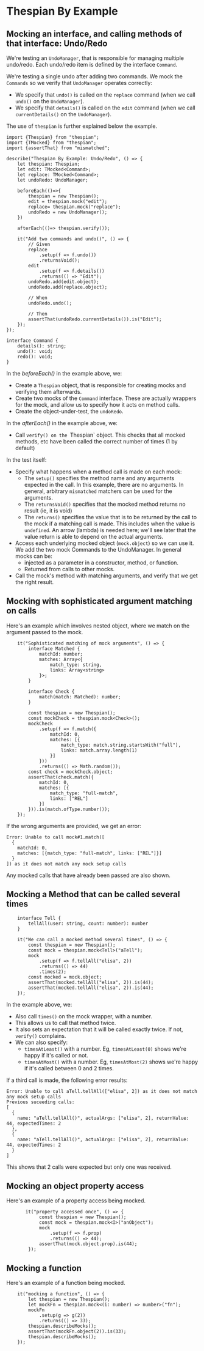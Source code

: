 # Thespian By Example

## Mocking an interface, and calling methods of that interface: Undo/Redo

We're testing an `UndoManager`, that is responsible for managing multiple undo/redo.
Each undo/redo item is defined by the interface `Command`.

We're testing a single undo after adding two commands.
We mock the `Commands` so we verify that `UndoManager` operates correctly:

- We specify that `undo()` is called on the `replace` command (when we call `undo()` on the `UndoManager`).
- We specify that `details()` is called on the `edit` command (when we call `currentDetails()` on the `UndoManager`).

The use of `thespian` is further explained below the example.

```
import {Thespian} from "thespian";
import {TMocked} from "thespian";
import {assertThat} from "mismatched";

describe("Thespian By Example: Undo/Redo", () => {
    let thespian: Thespian;
    let edit: TMocked<Command>;
    let replace: TMocked<Command>;
    let undoRedo: UndoManager;

    beforeEach(()=>{
        thespian = new Thespian();
        edit = thespian.mock("edit");
        replace= thespian.mock("replace");
        undoRedo = new UndoManager();
    })

    afterEach(()=> thespian.verify());

    it("Add two commands and undo()", () => {
        // Given
        replace
            .setup(f => f.undo())
            .returnsVoid();
        edit
            .setup(f => f.details())
            .returns(() => "Edit");
        undoRedo.add(edit.object);
        undoRedo.add(replace.object);

        // When
        undoRedo.undo();

        // Then
        assertThat(undoRedo.currentDetails()).is("Edit");
    });
});

interface Command {
    details(): string;
    undo(): void;
    redo(): void;
}
```

In the _beforeEach()_ in the example above, we:

- Create a `Thespian` object, that is responsible for creating mocks and verifying them afterwards.
- Create two mocks of the `Command` interface.
  These are actually wrappers for the mock, and allow us to specify how it acts on method calls.
- Create the object-under-test, the `undoRedo`.

In the _afterEach()_ in the example above, we:

- Call `verify() on the `Thespian` object. 
  This checks that all mocked methods, etc have been called the correct number of times (1 by default)

In the test itself:

- Specify what happens when a method call is made on each mock:
    - The `setup()` specifies the method name and any arguments expected in the call.
      In this example, there are no arguments. In general, arbitrary `mismatched` matchers can be used for the arguments.
    - The `returnsVoid()` specifies that the mocked method returns no result (ie, it is void)
    - The `returns()` specifies the value that is to be returned by the call to the mock if a matching call is made.
      This includes when the value is `undefined`.
      An arrow (lambda) is needed here; we'll see later that the value return is able to depend on the actual arguments.
- Access each underlying mocked object (`mock.object`) so we can use it.
  We add the two mock Commands to the UndoManager.
  In general mocks can be:
    - injected as a parameter in a constructor, method, or function.
    - Returned from calls to other mocks.
- Call the mock's method with matching arguments, and verify that we get the right result.

## Mocking with sophisticated argument matching on calls

Here's an example which involves nested object, where we match on the argument passed to the mock.

```
    it("Sophisticated matching of mock arguments", () => {
        interface Matched {
            matchId: number;
            matches: Array<{
                match_type: string,
                links: Array<string>
            }>;
        }

        interface Check {
            match(match: Matched): number;
        }

        const thespian = new Thespian();
        const mockCheck = thespian.mock<Check>();
        mockCheck
            .setup(f => f.match({
                matchId: 0,
                matches: [{
                    match_type: match.string.startsWith("full"),
                    links: match.array.length(1)
                }]
            }))
            .returns(() => Math.random());
        const check = mockCheck.object;
        assertThat(check.match({
            matchId: 0,
            matches: [{
                match_type: "full-match",
                links: ["REL"]
            }]
        })).is(match.ofType.number());
    });
```

If the wrong arguments are provided, we get an error:

```
Error: Unable to call mock#1.match([
  {
    matchId: 0, 
    matches: [{match_type: "full-match", links: ["REL"]}]
  }
]) as it does not match any mock setup calls
````

Any mocked calls that have already been passed are also shown.

## Mocking a Method that can be called several times

```
    interface Tell {
        tellAll(user: string, count: number): number
    }

    it("We can call a mocked method several times", () => {
        const thespian = new Thespian();
        const mock = thespian.mock<Tell>("aTell");
        mock
            .setup(f => f.tellAll("elisa", 2))
            .returns(() => 44)
            .times(2);
        const mocked = mock.object;
        assertThat(mocked.tellAll("elisa", 2)).is(44);
        assertThat(mocked.tellAll("elisa", 2)).is(44);
    });
```

In the example above, we:

- Also call `times()` on the mock wrapper, with a number.
- This allows us to call that method twice.
- It also sets an expectation that it will be called exactly twice. If not, `verify()` complains.
- We can also specify:
    - `timesAtLeast()` with a number. Eg, `timesAtLeast(0)` shows we're happy if it's called or not.
    - `timesAtMost()` with a number. Eg, `timesAtMost(2)` shows we're happy if it's called between 0 and 2 times.

If a third call is made, the following error results:

```
Error: Unable to call aTell.tellAll(["elisa", 2]) as it does not match any mock setup calls
Previous suceeding calls:
[
  {
    name: "aTell.tellAll()", actualArgs: ["elisa", 2], returnValue: 44, expectedTimes: 2
  }, 
  {
    name: "aTell.tellAll()", actualArgs: ["elisa", 2], returnValue: 44, expectedTimes: 2
  }
]
```

This shows that 2 calls were expected but only one was received.

## Mocking an object property access

Here's an example of a property access being mocked.

```
       it("property accessed once", () => {
            const thespian = new Thespian();
            const mock = thespian.mock<I>("anObject");
            mock
                .setup(f => f.prop)
                .returns(() => 44);
            assertThat(mock.object.prop).is(44);
        });
```

## Mocking a function

Here's an example of a function being mocked.

```
    it("mocking a function", () => {
        let thespian = new Thespian();
        let mockFn = thespian.mock<(i: number) => number>("fn");
        mockFn
            .setup(g => g(2))
            .returns(() => 33);
        thespian.describeMocks();
        assertThat(mockFn.object(2)).is(33);
        thespian.describeMocks();
    });
```

